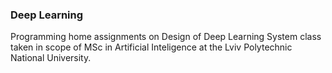 ### Deep Learning
Programming home assignments on Design of Deep Learning System class taken in scope of MSc in Artificial Inteligence at the Lviv Polytechnic National University.
